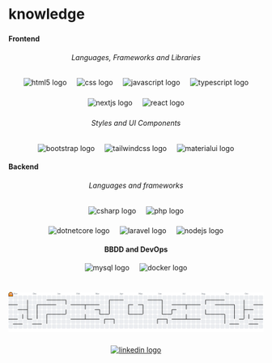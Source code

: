 # knowledge

###

<h4 align="left">Frontend</h4>

<h6 align="center">Languages, Frameworks and Libraries</h6>

<div align="center">
  <img src="https://skillicons.dev/icons?i=html" height="50" alt="html5 logo"  />
  <img width="12" />
  <img src="https://skillicons.dev/icons?i=css" height="50" alt="css logo"  />
  <img width="12" />
  <img src="https://skillicons.dev/icons?i=js" height="50" alt="javascript logo"  />
  <img width="12" />
  <img src="https://skillicons.dev/icons?i=ts" height="50" alt="typescript logo"  />
</div>

###

<div align="center">
  <img src="https://skillicons.dev/icons?i=nextjs" height="50" alt="nextjs logo"  />
  <img width="12" />
  <img src="https://skillicons.dev/icons?i=react" height="50" alt="react logo"  />
</div>

###

<h6 align="center">Styles and UI Components</h6>

###

<div align="center">
  <img src="https://skillicons.dev/icons?i=bootstrap" height="50" alt="bootstrap logo"  />
  <img width="12" />
  <img src="https://skillicons.dev/icons?i=tailwind" height="50" alt="tailwindcss logo"  />
  <img width="12" />
  <img src="https://skillicons.dev/icons?i=materialui" height="50" alt="materialui logo"  />
</div>

<h4 align="left">Backend</h4>

<h6 align="center">Languages and frameworks</h6>

<div align="center">
  <img src="https://skillicons.dev/icons?i=cs" height="50" alt="csharp logo"  />
  <img width="12" />
  <img src="https://cdn.jsdelivr.net/gh/devicons/devicon/icons/php/php-original.svg" height="50" alt="php logo"  />
</div>

###

<div align="center">
  <img src="https://cdn.jsdelivr.net/gh/devicons/devicon/icons/dotnetcore/dotnetcore-original.svg" height="50" alt="dotnetcore logo"  />
  <img width="12" />
  <img src="https://skillicons.dev/icons?i=laravel" height="50" alt="laravel logo"  />
  <img width="12" />
  <img src="https://skillicons.dev/icons?i=nodejs" height="50" alt="nodejs logo"  />
</div>

<h4 align="center">BBDD and DevOps</h4>

<div align="center">
  <img src="https://cdn.jsdelivr.net/gh/devicons/devicon/icons/mysql/mysql-original.svg" height="50" alt="mysql logo"  />
  <img width="12" />
  <img src="https://cdn.jsdelivr.net/gh/devicons/devicon/icons/docker/docker-original.svg" height="50" alt="docker logo"  />
</div>

###

<picture>
  <img media="(prefers-color-scheme: dark)" srcset="https://raw.githubusercontent.com/meigemn/meigemn/output/pacman-contribution-graph-dark.svg">
  <img media="(prefers-color-scheme: light)" srcset="https://raw.githubusercontent.com/meigemn/meigemn/output/pacman-contribution-graph.svg">
  <img alt="pacman contribution graph" src="https://raw.githubusercontent.com/meigemn/meigemn/output/pacman-contribution-graph.svg">
</picture>

###

<div align="center">
  <a href="https://www.linkedin.com/in/carlos-carrasco-carmona-574a17245/" target="_blank">
    <img src="https://img.shields.io/static/v1?message=LinkedIn&logo=linkedin&label=&color=0077B5&logoColor=white&labelColor=&style=for-the-badge" height="25" alt="linkedin logo"  />
  </a>
</div>
